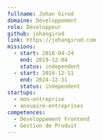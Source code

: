 ```yaml
---
fullname: Johan Girod
domaine: Développement
role: Développeur
github: johangirod
link: https://johangirod.com
missions:
  - start: 2018-04-24
    end: 2019-12-04
    status: independent
  - start: 2019-12-11
    end: 2024-12-31
    status: independent
startups:
  - mon-entreprise
  - annuaire-entreprises
competences:
  - Développement Frontend
  - Gestion de Produit
---
```

